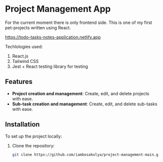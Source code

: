 # Project Management App

For the current moment there is only frontend side.
This is one of my first pet-projects written using React.

https://todo-tasks-notes-application.netlify.app

Techlologies used:
1. React.js
2. Tailwind CSS 
3. Jest + React testing library for testing


## Features

- **Project creation and management**: Create, edit, and delete projects with ease.
- **Sub-task creation and management**: Create, edit, and delete sub-tasks with ease.


## Installation

To set up the project locally:

1. Clone the repository:
   ```bash
   git clone https://github.com/iambosakolya/project-management-main.git
